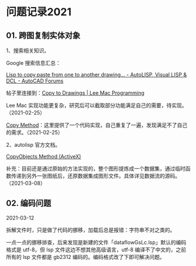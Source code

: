# 问题记录2021

## 01. 跨图复制实体对象

1、搜索相关知识。

Google 搜索信息汇总：

[Lisp to copy,paste from one to another drawing... - AutoLISP, Visual LISP & DCL - AutoCAD Forums](https://www.cadtutor.net/forum/topic/68799-lisp-to-copypaste-from-one-to-another-drawing/)

帖子里连接到：[Copy to Drawings | Lee Mac Programming](http://www.lee-mac.com/copytodrawing.html)

Lee Mac 实现功能更复杂，研究后可以截取部分功能满足自己的需要，待实现。（2021-02-25）

[Copy Method](https://www.afralisp.net/archive/methods/list/copy_method.htm)：这里提供了一个代码实现，自己重复了一遍，发现满足不了自己的需求。（2021-02-25）

2、autolisp 官方文档。

[CopyObjects Method (ActiveX)](http://help.autodesk.com/view/OARX/2018/CHS/?guid=GUID-D9E0A89C-2D81-4141-8B88-B9AC6EAABD62)

补充：目前还是通过原始的方法实现的，整个图形提炼成一个数据集，通过临时函数传递到另外一张图纸后，还原数据集成图形文件。具体详见数据流的源码。（2021-03-08）

## 02. 编码问题

2021-03-12

拆解文件时，只是做了代码的挪移，加载后总是报错：字符串不对之类的。

一点一点的挪移排查，后来发现是新建的文件「dataflowGsLc.lsp」默认的编码格式是 utf-8，但 lsp 文件这边不想其他高级语言，utf-8 编译不了中文的，之前所有的 lsp 文件都是 gb2312 编码的。编码格式改了下即可解决问题。